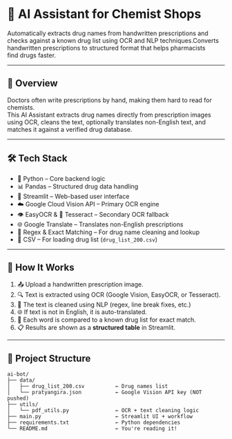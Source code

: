 # 🧠 AI Assistant for Chemist Shops

Automatically extracts drug names from handwritten prescriptions and checks against a known drug list using OCR and NLP techniques.Converts handwritten prescriptions to structured format that helps pharmacists find drugs faster.

---

## 📸 Overview

Doctors often write prescriptions by hand, making them hard to read for chemists.  
This AI Assistant extracts drug names directly from prescription images using OCR, cleans the text, optionally translates non-English text, and matches it against a verified drug database.

---

## 🛠️ Tech Stack

- 🐍 Python – Core backend logic  
- 📊 Pandas – Structured drug data handling  
- 🎯 Streamlit – Web-based user interface  
- ☁️ Google Cloud Vision API – Primary OCR engine  
- 👁️ EasyOCR & 🧾 Tesseract – Secondary OCR fallback  
- 🌐 Google Translate – Translates non-English prescriptions  
- 🧠 Regex & Exact Matching – For drug name cleaning and lookup  
- 📁 CSV – For loading drug list (`drug_list_200.csv`)

---

## 🧠 How It Works

1. 📤 Upload a handwritten prescription image.  
2. 🔍 Text is extracted using OCR (Google Vision, EasyOCR, or Tesseract).  
3. 🧽 The text is cleaned using NLP (regex, line break fixes, etc.)  
4. 🌐 If text is not in English, it is auto-translated.  
5. 💊 Each word is compared to a known drug list for exact match.  
6. 📋 Results are shown as a **structured table** in Streamlit.

---

## 📁 Project Structure

```
ai-bot/
├── data/
│   ├── drug_list_200.csv          ← Drug names list
│   └── pratyangira.json           ← Google Vision API key (NOT pushed)
├── utils/
│   └── pdf_utils.py               ← OCR + text cleaning logic
├── main.py                        ← Streamlit UI + workflow
├── requirements.txt               ← Python dependencies
└── README.md                      ← You're reading it!
```


